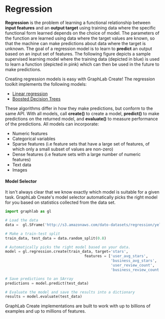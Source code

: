 # Regression
**Regression** is the problem of learning a functional relationship between
**input features** and an **output target** using training data where the
specific functional form learned depends on the choice of model.  The
parameters of the function are learned using data where the target values are
known, so that the machine can make predictions about data where the target is
unknown.  The goal of a regression model is to learn to **predict** an output
based on an input set of features. The following figure depicts a sample
supervised learning model where the training data (depicted in blue) is used to
learn a function (depicted in pink) which can then be used in the future to
make predictions.

<div id="supervised-plot"></div>
<script src="images/regression-plot.js"></script>

Creating regression models is easy with GraphLab Create! The regression
toolkit implements the following models:

* [Linear regression](linear-regression.md)
* [Boosted Decision Trees](boosted_trees_regression.md)

These algorithms differ in how they make predictions, but conform to the same
API. With all models, call **create()** to create a model, **predict()** to make
predictions on the returned model, and **evaluate()** to measure performance of
the predictions. All models can incorporate:

* Numeric features
* Categorical variables
* Sparse features (i.e feature sets that have a large set of features,
of which only a small subset of values are non-zero)
* Dense features (i.e
feature sets with a large number of numeric features)
* Text data
* Images

#### Model Selector

It isn't always clear that we know exactly which model is suitable for a given task.
GraphLab Create's model selector automatically picks the right model for you based
on statistics collected from the data set.

```python
import graphlab as gl

# Load the data
data =  gl.SFrame('http://s3.amazonaws.com/dato-datasets/regression/yelp-data.csv')

# Make a train-test split
train_data, test_data = data.random_split(0.8)

# Automatically picks the right model based on your data.
model = gl.regression.create(train_data, target='stars',
                                    features = ['user_avg_stars',
                                                'business_avg_stars',
                                                'user_review_count',
                                                'business_review_count'])

# Save predictions to an SArray
predictions = model.predict(test_data)

# Evaluate the model and save the results into a dictionary
results = model.evaluate(test_data)
```

GraphLab Create implementations are built to work with up to billions of
examples and up to millions of features. 
